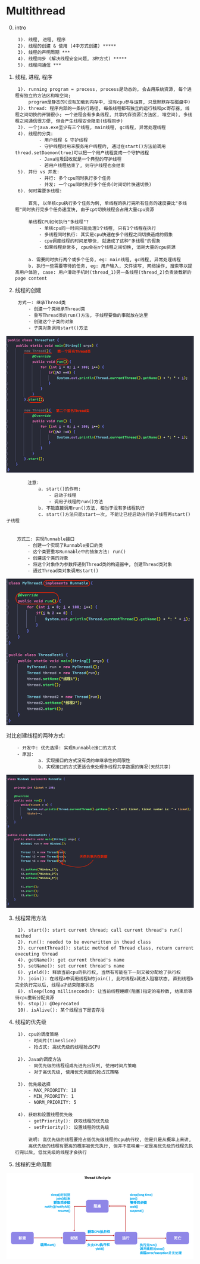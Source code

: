 # Multithread


0. intro
    
        1). 线程, 进程, 程序
        2). 线程的创建 & 使用 (4中方式创建) *****
        3). 线程的声明周期 *** 
        4). 线程同步 (解决线程安全问题, 3种方式) *****
        5). 线程间通信 ***


1. 线程, 进程, 程序

        1). running program = process, process是动态的, 会占用系统资源, 每个进程有独立的方法区和堆空间; 
            program是静态的(没有加载到内存中, 没有cpu参与运算, 只是默默存在磁盘中)
        2). thread: 程序内部的一条执行路径, 每条线程都有独立的运行栈和pc寄存器, 线程之间切换的开销很小; 一个进程会有多条线程, 共享内存资源(方法区, 堆空间), 多线程之间通信很方便, 但会产生线程安全隐患(线程同步)
        3). 一个java.exe至少有三个线程, main线程, gc线程, 异常处理线程
        4). 线程的分类: 
                - 用户线程 & 守护线程
                - 守护线程时用来服务用户线程的, 通过在start()方法前调用thread.setDaemon(true)可以把一个用户线程变成一个守护线程
                - Java垃圾回收就是一个典型的守护线程
                - 若用户线程结束了, 则守护线程也会结束
        5). 并行 vs 并发: 
                - 并行: 多个cpu同时执行多个任务
                - 并发: 一个cpu同时执行多个任务(时间切片快速切换)
        6). 何时需要多线程:
            
            首先, 以单核cpu执行多个任务为例, 单线程的执行完所有任务的速度要比"多线程"同时执行完多个任务速度快, 由于cpt切换线程会占用大量cpu资源
            
            单线程CPU如何执行"多线程"?
                - 单核cpu同一时间只能处理1个线程, 只有1个线程在执行
                - 多线程同时执行: 其实是cpu快速在多个线程之间切换造成的假象
                - cpu调度线程的时间足够快, 就造成了这种"多线程"的假象
                - 如果线程非常多, cpu会在n个线程之间切换, 消耗大量的cpu资源
            
            a. 需要同时执行两个或多个任务, eg: main线程, gc线程, 异常处理线程
            b. 执行一些需要等待的任务, eg: 用户输入, 文件读写, 网络操作, 搜索等以提高用户体验, case: 用户滑动手机时(thread_1)另一条线程(thread_2)负责装载新的page content
            
            
2. 线程的创建

        方式一: 继承Thread类
            - 创建一个类继承Thread类
            - 重写Thread类的run()方法, 子线程要做的事就放在这里
            - 创建这个子类的对象
            - 子类对象调用start()方法
            
![CreateThreadByInheritThreadClass](imagePool/CreateThreadByInheritThreadClass.png)

            注意: 
                a. start()的作用: 
                    - 启动子线程
                    - 调用子线程的run()方法
                b. 不能直接调用run()方法, 相当于没有多线程执行
                c. start()方法只能start一次, 不能让已经启动执行的子线程再start()子线程
                
                
        方式二: 实现Runnable接口
            - 创建一个实现了Runnable接口的类
            - 这个类要重写Runnable中的抽象方法: run()
            - 创建这个类的对象
            - 将这个对象作为参数传递到Thread类的构造器中, 创建Thread类对象
            - 通过Thread类对象调用start()
 
 ![CreateThreadByImplementRunnableInterface](imagePool/CreateThreadByImplementRunnableInterface.png)
 
 
 对比创建线程的两种方式:
 
        - 开发中: 优先选择: 实现Runnable接口的方式
        - 原因: 
                a. 实现接口的方式没有类的单继承性的局限性
                b. 实现接口的方式更适合来处理多线程共享数据的情况(天然共享)
                
![ShareMemoryDataByPassRunnableObj](imagePool/ShareMemoryDataByPassRunnableObj.png)


3. 线程常用方法

        1). start(): start current thread; call current thread's run() method
        2). run(): needed to be overwritten in thead class
        3). currentThread(): static method of Thread class, return current executing thread
        4). getName(): get current thread's name
        5). setName(): set current thread's name
        6). yield(): 释放当前cpu的执行权, 当然有可能在下一刻又被分配给了执行权
        7). join(): 在线程a中调用线程b的join(), 此时线程a就进入阻塞状态, 直到线程b完全执行完以后, 线程a才结束阻塞状态
        8). sleep(long milliseconds): 让当前线程睡眠(阻塞)指定的毫秒数, 结束后等待cpu重新分配资源
        9). stop(): @Deprecated
        10). isAlive(): 某个线程当下是否存活
        
        
4. 线程的优先级

        1). cpu的调度策略
            - 时间片(timeslice)
            - 抢占式: 高优先级的线程抢占CPU
            
        2). Java的调度方法
            - 同优先级的线程组成先进先出队列, 使用时间片策略
            - 对于高优先级, 使用优先调度的抢占式策略
            
        3). 优先级选择
            - MAX_PRIORITY: 10
            - MIN_PRIORITY: 1
            - NORM_PRIORITY: 5
        
        4). 获取和设置线程优先级
            - getPriority(): 获取线程的优先级
            - setPriority(): 设置线程的优先级
            
            说明: 高优先级的线程要抢占低优先级线程的cpu执行权, 但是只是从概率上来讲, 
            高优先级的线程有更高的概率被优先执行, 但并不意味着一定是高优先级的线程先执行完以后, 低优先级的线程才会执行


5. 线程的生命周期

![ThreadLifeCycle.png](imagePool/ThreadLifeCycle.png)

